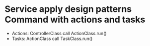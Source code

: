# Service apply design patterns Command with actions and tasks

- Actions: ControllerClass call ActionClass.run()
- Tasks: ActionClass call TaskClass.run()